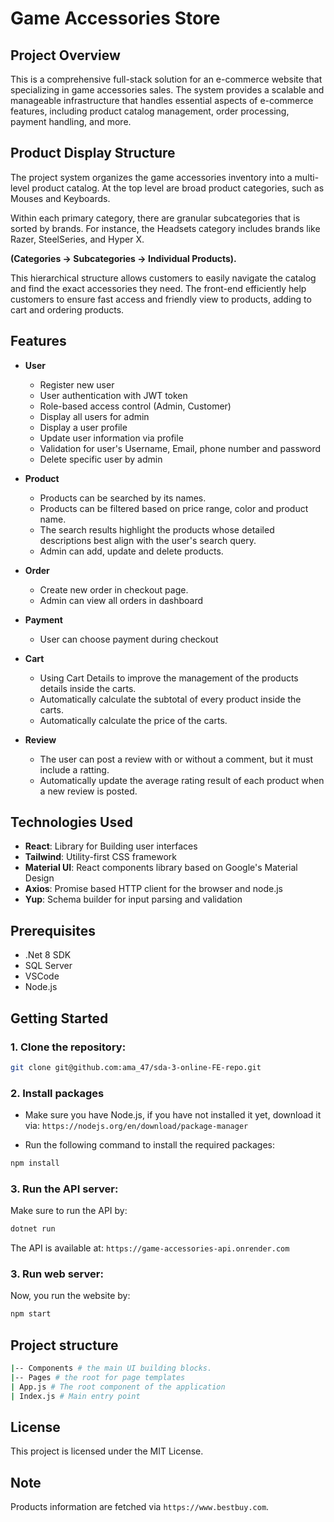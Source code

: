 # Game Accessories Store

## Project Overview

This is a comprehensive full-stack solution for an e-commerce website that specializing in game accessories sales. The system provides a scalable and manageable infrastructure that handles essential aspects
of e-commerce features, including product catalog management, order processing, payment handling, and more.

## Product Display Structure

The project system organizes the game accessories inventory into a multi-level product catalog. At the top level are broad product categories, such as Mouses and Keyboards.

Within each primary category, there are granular subcategories that is sorted by brands. For instance, the Headsets category includes brands like Razer, SteelSeries, and Hyper X.

**(Categories -> Subcategories -> Individual Products).**

This hierarchical structure allows customers to easily navigate the catalog and find the exact accessories they need. The front-end efficiently help customers to ensure fast access and friendly view to products, adding to cart and ordering products.

## Features

- **User**

  - Register new user
  - User authentication with JWT token
  - Role-based access control (Admin, Customer)
  - Display all users for admin
  - Display a user profile
  - Update user information via profile
  - Validation for user's Username, Email, phone number and password
  - Delete specific user by admin

- **Product**

  - Products can be searched by its names.
  - Products can be filtered based on price range, color and product name.
  - The search results highlight the products whose detailed descriptions best align with the user's search query.
  - Admin can add, update and delete products.

- **Order**

  - Create new order in checkout page.
  - Admin can view all orders in dashboard

- **Payment**

  - User can choose payment during checkout

- **Cart**

  - Using Cart Details to improve the management of the products details inside the carts.
  - Automatically calculate the subtotal of every product inside the carts.
  - Automatically calculate the price of the carts.

- **Review**

  - The user can post a review with or without a comment, but it must include a ratting.
  - Automatically update the average rating result of each product when a new review is posted.

## Technologies Used

- **React**: Library for Building user interfaces
- **Tailwind**: Utility-first CSS framework
- **Material UI**: React components library based on Google's Material Design
- **Axios**: Promise based HTTP client for the browser and node.js
- **Yup**: Schema builder for input parsing and validation

## Prerequisites

- .Net 8 SDK
- SQL Server
- VSCode
- Node.js

## Getting Started

### 1. Clone the repository:

```bash
git clone git@github.com:ama_47/sda-3-online-FE-repo.git
```

### 2. Install packages

- Make sure you have Node.js, if you have not installed it yet, download it via: `https://nodejs.org/en/download/package-manager`

- Run the following command to install the required packages:

```bash
npm install
```

### 3. Run the API server:

Make sure to run the API by:

```bash
dotnet run
```

The API is available at: `https://game-accessories-api.onrender.com`

### 3. Run web server:

Now, you run the website by:

```bash
npm start
```

## Project structure

```bash
|-- Components # the main UI building blocks.
|-- Pages # the root for page templates
| App.js # The root component of the application
| Index.js # Main entry point
```

## License

This project is licensed under the MIT License.

## Note

Products information are fetched via `https://www.bestbuy.com`.
